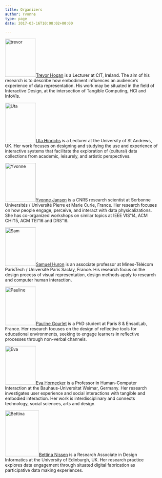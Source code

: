 ```yaml
---
title: Organizers
author: Yvonne
type: page
date: 2017-03-16T10:08:02+00:00

---
```

<a href="/uploads-old/2017/03/trevor.png" rel="" target="" title=""><img loading="lazy" decoding="async" alt="trevor" class="size-full wp-image-17 float-left" height="125" src="/uploads-old/2017/03/trevor.png" title="" width="101" /></a><a href="http://www.tactiledata.net/" target="_blank">Trevor Hogan</a> is a Lecturer at CIT, Ireland. The aim of his research is to describe how embodiment influences an audience&rsquo;s experience of data representation. His work may be situated in the field of Interactive Design, at the intersection of Tangible Computing, HCI and InfoVis. 

<a href="/uploads-old/2017/03/Uta.png" rel="" target="" title=""><img loading="lazy" decoding="async" alt="Uta" class="size-full wp-image-19 float-left" height="129" src="/uploads-old/2017/03/Uta.png" title="" width="101" /></a><a href="http://www.utahinrichs.de/" target="_blank">Uta Hinrichs</a> is a Lecturer at the University of St Andrews, UK. Her work focuses on designing and studying the use and experience of interactive systems that facilitate the exploration of (cultural) data collections from academic, leisurely, and artistic perspectives. 

<a href="/uploads-old/2017/03/Yvonne.png" rel="" target="" title=""><img loading="lazy" decoding="async" alt="Yvonne" class="size-full wp-image-20 float-left" height="126" src="/uploads-old/2017/03/Yvonne.png" title="" width="100" /></a><a href="http://www.yvonnejansen.me/" target="_blank">Yvonne Jansen</a> is a CNRS research scientist at Sorbonne Universit&eacute;s / Universit&eacute; Pierre et Marie Curie, France. Her research focuses on how people engage, perceive, and interact with data physicalizations. She has co-organized workshops on similar topics at IEEE VIS&rsquo;14, ACM CHI&rsquo;15, ACM TEI'16 and DRS&rsquo;16. 

<a href="/uploads-old/2017/03/Sam.png" rel="" target="" title=""><img loading="lazy" decoding="async" alt="Sam" class="size-full wp-image-21 float-left" height="126" src="/uploads-old/2017/03/Sam.png" title="" width="101" /></a><a href="http://perso.telecom-paristech.fr/~shuron/#!index.md" target="_blank">Samuel Huron</a> is an associate professor at Mines-T&eacute;l&eacute;com ParisTech / Universit&eacute; Paris Saclay, France. His research focus on the design process of visual representation, design methods apply to research and computer human interaction. 

<a href="/uploads-old/2017/03/Pauline.png" rel="" target="" title=""><img loading="lazy" decoding="async" alt="Pauline" class="size-full wp-image-22 float-left" height="126" src="/uploads-old/2017/03/Pauline.png" title="" width="101" /></a><a href="http://www.paulinegourlet.com/" target="_blank">Pauline Gourlet</a> is a PhD student at Paris 8 & EnsadLab, France. Her research focuses on the design of reflective tools for educational environments, seeking to engage learners in reflective processes through non-verbal channels. 

<a href="/uploads-old/2017/03/Eva.png" rel="" target="" title=""><img loading="lazy" decoding="async" alt="Eva" class="size-full wp-image-23 float-left" height="126" src="/uploads-old/2017/03/Eva.png" title="" width="101" /></a><a href="http://www.ehornecker.de/" target="_blank">Eva Hornecker</a> is a Professor in Human-Computer Interaction at the Bauhaus-Universitat Weimar, Germany. Her research investigates user experience and social interactions with tangible and embodied interaction. Her work is interdisciplinary and connects technology, social sciences, arts and design. 

<a href="/uploads-old/2017/03/Bettina.png" rel="" target="" title=""><img loading="lazy" decoding="async" alt="Bettina" class="size-full wp-image-24 float-left" height="150" src="/uploads-old/2017/03/Bettina.png" title="" width="111" /></a><a href="http://www.data-things.com" target="_blank">Bettina Nissen</a> is a Research Associate in Design Informatics at the University of Edinburgh, UK. Her research practice explores data engagement through situated digital fabrication as participative data making experiences.